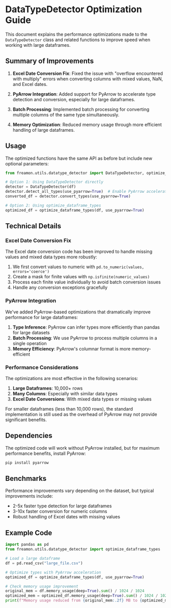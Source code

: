 # DataTypeDetector Optimization Guide

This document explains the performance optimizations made to the `DataTypeDetector` class and related functions to improve speed when working with large dataframes.

## Summary of Improvements

1. **Excel Date Conversion Fix**: Fixed the issue with "overflow encountered with multiply" errors when converting columns with mixed values, NaN, and Excel dates.

2. **PyArrow Integration**: Added support for PyArrow to accelerate type detection and conversion, especially for large dataframes.

3. **Batch Processing**: Implemented batch processing for converting multiple columns of the same type simultaneously.

4. **Memory Optimization**: Reduced memory usage through more efficient handling of large dataframes.

## Usage

The optimized functions have the same API as before but include new optional parameters:

```python
from freamon.utils.datatype_detector import DataTypeDetector, optimize_dataframe_types

# Option 1: Using DataTypeDetector directly
detector = DataTypeDetector(df)
detector.detect_all_types(use_pyarrow=True)  # Enable PyArrow acceleration
converted_df = detector.convert_types(use_pyarrow=True)

# Option 2: Using optimize_dataframe_types
optimized_df = optimize_dataframe_types(df, use_pyarrow=True)
```

## Technical Details

### Excel Date Conversion Fix

The Excel date conversion code has been improved to handle missing values and mixed data types more robustly:

1. We first convert values to numeric with `pd.to_numeric(values, errors='coerce')`
2. Create a mask for finite values with `np.isfinite(numeric_values)`
3. Process each finite value individually to avoid batch conversion issues
4. Handle any conversion exceptions gracefully

### PyArrow Integration

We've added PyArrow-based optimizations that dramatically improve performance for large dataframes:

1. **Type Inference**: PyArrow can infer types more efficiently than pandas for large datasets
2. **Batch Processing**: We use PyArrow to process multiple columns in a single operation
3. **Memory Efficiency**: PyArrow's columnar format is more memory-efficient

### Performance Considerations

The optimizations are most effective in the following scenarios:

1. **Large Dataframes**: 10,000+ rows
2. **Many Columns**: Especially with similar data types
3. **Excel Date Conversions**: With mixed data types or missing values

For smaller dataframes (less than 10,000 rows), the standard implementation is still used as the overhead of PyArrow may not provide significant benefits.

## Dependencies

The optimized code will work without PyArrow installed, but for maximum performance benefits, install PyArrow:

```bash
pip install pyarrow
```

## Benchmarks

Performance improvements vary depending on the dataset, but typical improvements include:

- 2-5x faster type detection for large dataframes
- 3-10x faster conversion for numeric columns
- Robust handling of Excel dates with missing values

## Example Code

```python
import pandas as pd
from freamon.utils.datatype_detector import optimize_dataframe_types

# Load a large dataframe
df = pd.read_csv("large_file.csv")

# Optimize types with PyArrow acceleration
optimized_df = optimize_dataframe_types(df, use_pyarrow=True)

# Check memory usage improvement
original_mem = df.memory_usage(deep=True).sum() / 1024 / 1024
optimized_mem = optimized_df.memory_usage(deep=True).sum() / 1024 / 1024
print(f"Memory usage reduced from {original_mem:.2f} MB to {optimized_mem:.2f} MB")
```